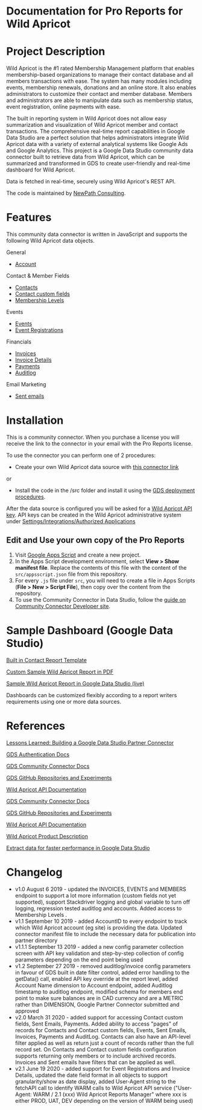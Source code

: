 # Documentation for Pro Reports for Wild Apricot


# Project Description
Wild Apricot is the #1 rated Membership Management platform that enables membership-based organizations to manage their contact database and all members transactions with ease. The system has many modules including events, membership renewals, donations and an online store. It also enables administrators to customize their contact and member database. Members and administrators are able to manipulate data such as membership status, event registration, online payments with ease.

The built in reporting system in Wild Apricot does not allow easy summarization and visualization of Wild Apricot member and contact transactions. The comprehensive real-time report capabilities in Google Data Studio are a perfect solution that helps administrators integrate Wild Apricot data with a variety of external analytical systems like Google Ads and Google Analytics. This project is a Google Data Studio community data connector built to retrieve data from Wild Apricot, which can be summarized and transformed in GDS to create user-friendly and real-time dashboard for Wild Apricot.

Data is fetched in real-time, securely using Wild Apricot's REST API.

The code is maintained by [NewPath Consulting](https://www.newpathconsulting.com/warm).

# Features
This community data connector is written in JavaScript and supports the following Wild Apricot data objects.

General
- [Account](https://gethelp.wildapricot.com/en/articles/506-accounts-admin-api-call)

Contact & Member Fields
- [Contacts](https://gethelp.wildapricot.com/en/articles/502-contacts-admin-api-call)
- [Contact custom fields](https://gethelp.wildapricot.com/en/articles/503-contactfields-admin-api-call)
- [Membership Levels](https://gethelp.wildapricot.com/en/articles/496-membershiplevels-admin-api-call)

Events
- [Events](https://gethelp.wildapricot.com/en/articles/499-events-admin-api-call)
- [Event Registrations](https://gethelp.wildapricot.com/en/articles/501-eventregistrations-admin-api-call)

Financials
- [Invoices](https://gethelp.wildapricot.com/en/articles/498-invoices-admin-api-call)
- [Invoice Details](https://gethelp.wildapricot.com/en/articles/498-invoices-admin-api-call)
- [Payments](https://gethelp.wildapricot.com/en/articles/494-payments-admin-api-call)
- [Auditlog](https://gethelp.wildapricot.com/en/articles/505-auditlogitems-admin-api-call)

Email Marketing
- [Sent emails](https://gethelp.wildapricot.com/en/articles/1606-sentemails-admin-api-call)

# Installation

This is a community connector. When you purchase a license you will receive the link to the connector in your email with the Pro Reports license.

To use the connector you can perform one of 2 procedures:

* Create your own Wild Apricot data source with [this connector link](https://datastudio.google.com/datasources/create?connectorId=AKfycbzCDTl62VlYZZd5NIqQ1RFmeUdG71a004N5dGqDyAORuZCQLkcSY2Ygsp4tGgEAbR4W)

or

* Install the code in the /src folder and install it using the [GDS deployment procedures](https://developers.google.com/datastudio/connector/deploy).

After the data source is configured you will be asked for a [Wild Apricot API key](https://gethelp.wildapricot.com/en/articles/484). API keys can be created in the Wild Apricot administrative system under [Settings/Integrations/Authorized Applications](https://gethelp.wildapricot.com/en/articles/180)

## Edit and Use your own copy of the Pro Reports

1.  Visit [Google Apps Script](https://script.google.com/) and create a new
    project.
2.  In the Apps Script development environment, select **View > Show manifest
    file**. Replace the contents of this file with the content of the
    `src/appsscript.json` file from this repository.
3.  For every `.js` file under `src`, you will need to create a file in Apps
    Scripts (**File > New > Script File**), then copy over the content from the
    repository.
4.  To use the Community Connector in Data Studio, follow the
    [guide on Community Connector Developer site](https://developers.google.com/datastudio/connector/use).
  
# Sample Dashboard (Google Data Studio)

[Built in Contact Report Template](https://github.com/NewPath-Consulting/warm/blob/master/images/%5BTEMPLATE%5D_Simple_Wild_Apricot_Membership_Report.pdf)

[Custom Sample Wild Apricot Report in PDF](https://github.com/asirota/gds-wildapricot-connector/blob/master/images/Simple%20Wild%20Apricot%20Report%20in%20Google%20Data%20Studio.pdf)

[Sample Wild Apricot Report in Google Data Studio (live)](https://datastudio.google.com/s/ia1L-H14C4U)


Dashboards can be customized flexibly according to a report writers requirements using one or more data sources.
    
# References
 [Lessons Learned: Building a Google Data Studio Partner Connector](https://www.newpathconsulting.com/2019/09/building-google-data-studio-partner-connector.html)
 
 [GDS Authentication Docs](https://developers.google.com/datastudio/connector/auth)

 [GDS Community Connector Docs](https://developers.google.com/datastudio/connector)
 
 [GDS GitHub Repositories and Experiments](https://github.com/googledatastudio)

 [Wild Apricot API Documentation](https://gethelp.wildapricot.com/en/articles/182-using-wild-apricots-api)

[GDS Community Connector Docs](https://developers.google.com/datastudio/connector)

[GDS GitHub Repositories and Experiments](https://github.com/googledatastudio)

[Wild Apricot API Documentation](https://gethelp.wildapricot.com/en/articles/182-using-wild-apricots-api)

[Wild Apricot Product Description](https://www.wildapricot.com/membership-management-software)

[Extract data for faster performance in Google Data Studio](https://support.google.com/datastudio/answer/9019969?hl=en)

# Changelog

- v1.0 August 6 2019 - updated the INVOICES, EVENTS and MEMBERS endpoint to support a lot more information (custom fields not yet supported), support Stackdriver logging and global variable to turn off logging, regression tested auditlog and accounts. Added access to Membership Levels .
- v1.1 September 10 2019 - added AccountID to every endpoint to track which Wild Apricot account (eg site) is providing the data. Updated connector manifest file to include the necessary data for publication into partner directory
- v1.1.1 September 13 2019 - added a new config parameter collection screen with API key validation and step-by-step collection of config parameters depending on the end point being used
- v1.2 September 27 2019 - removed auditlog/invoice config parameters in favour of GDS built in date filter control, added error handling to the getData() call, enabled API key override at the report level, added Account Name dimension to Account endpoint, added Auditlog timestamp to auditlog endpoint, modified schema for members end point to make sure balances are in CAD currency and are a METRIC rather than DIMENSION, Google Partner Connector submitted and approved
- v2.0 March 31 2020 - added support for accessing Contact custom fields, Sent Emails, Payments. Added ability to access "pages" of records for Contacts and Contact custom fields, Events, Sent Emails, Invoices, Payments and AuditLog. Contacts can also have an API-level filter applied as well as return just a count of records rather than the full record set. On Contacts and Contact custom fields configuration supports returning only members or to include archived records. Invoices and Sent emails have filters that can be applied as well.
- v2.1 June 19 2020 - added support for Event Registrations and Invoice Details, updated the date field format in all objects to support granularity/show as date display, added User-Agent string to the fetchAPI call to identify WARM calls to Wild Apricot API service ("User-Agent: WARM / 2.1 (xxx) Wild Apricot Reports Manager" where xxx is either PROD, UAT, DEV depending on the version of WARM being used)
